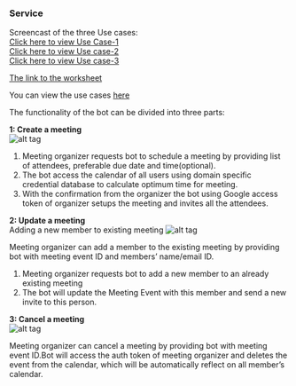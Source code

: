 


### Service
Screencast of the three Use cases:<br>
[Click here to view Use Case-1](https://www.youtube.com/watch?v=iJKLi3-7bOU)<br>
[Click here to view Use case-2](https://www.youtube.com/watch?v=yPi18m9Goi8)<br>
[Click here to view Use case-3](https://www.youtube.com/watch?v=1usrPGGv914) <br>

[The link to the worksheet](https://github.ncsu.edu/gverma/Azra_MeetingBot/blob/master/Milestone_3/worksheet.md)

You can view the use cases [here](https://github.ncsu.edu/gverma/Azra_MeetingBot/blob/master/Milestone%202/Use%20Cases.md)

The functionality of the bot can be divided into three parts:

**1: Create a meeting**<br>
![alt tag](https://github.ncsu.edu/gverma/Azra_MeetingBot/blob/master/Milestone_3/images/CreateMeeting.png)</br>

1. Meeting organizer requests bot to schedule a meeting by providing list of attendees, preferable due date and time(optional).
2. The bot access the calendar of all users using domain specific credential database to calculate optimum time for meeting.
3. With the confirmation from the organizer the bot using Google access token of organizer setups the meeting and invites all the attendees.





**2: Update a meeting**<br>
 Adding a new member to existing meeting 
 ![alt tag](https://github.ncsu.edu/gverma/Azra_MeetingBot/blob/master/Milestone_3/images/UpdateMember.png)</br>


Meeting organizer can add a member to the existing meeting by providing bot with meeting event ID and members’ name/email ID.

1. Meeting organizer requests bot to add a new member to an already existing meeting
2. The bot will update the Meeting Event with this member and send a new invite to this person.







**3: Cancel a meeting**<br>
![alt tag](https://github.ncsu.edu/gverma/Azra_MeetingBot/blob/master/Milestone_3/images/CancelMeeting.png)


Meeting organizer can cancel a meeting by providing bot with meeting event ID.Bot will access the auth token of meeting organizer and deletes the event from the calendar, which will be automatically reflect on all member’s calendar.



